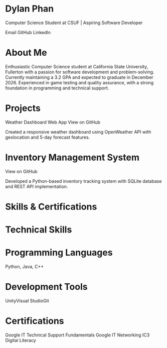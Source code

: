 # Dylan Phan
Computer Science Student at CSUF | Aspiring Software Developer

 Email GitHub LinkedIn
# **About Me**
Enthusiastic Computer Science student at California State University, Fullerton with a passion for software development and problem-solving. Currently maintaining a 3.2 GPA and expected to graduate in December 2026. Experienced in game testing and quality assurance, with a strong foundation in programming and technical support.

# **Projects**
Weather Dashboard Web App
 View on GitHub

Created a responsive weather dashboard using OpenWeather API with geolocation and 5-day forecast features.

# **Inventory Management System**
 View on GitHub

Developed a Python-based inventory tracking system with SQLite database and REST API implementation.

# **Skills & Certifications**
# **Technical Skills**
# **Programming Languages**
Python, Java, C++
# **Development Tools**
UnityVisual StudioGit
# **Certifications**
Google IT Technical Support Fundamentals
Google IT Networking
IC3 Digital Literacy